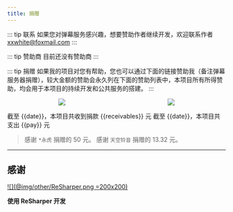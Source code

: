 ```yaml
---
title: 捐赠
---
```


::: tip 联系
如果您对弹幕服务感兴趣，想要赞助作者继续开发，欢迎联系作者 xxwhite@foxmail.com
:::

::: tip 赞助商
目前还没有赞助商
:::

::: tip 捐赠
如果我的项目对您有帮助，您也可以通过下面的链接赞助我（备注弹幕服务器捐赠），较大金额的赞助会永久列在下面的赞助列表中，本项目所有所得赞助，均会用于本项目的持续开发和公共服务的搭建。
:::

<center style="display:flex; justify-content:space-around;">
<img src="@img/other/alipay.png">
<img src="@img/other/wechatpay.png">
</center>

截至 {{date}}，本项目共收到捐款 {{receivables}} 元
截至 {{date}}，本项目共支出 {{pay}} 元

> 感谢 `*永虎` 捐赠的 50 元。
> 感谢 `天空铃音` 捐赠的 13.32 元。

---

## 感谢

[![](@img/other/ReSharper.png =200x200)](https://www.jetbrains.com/resharper/)

**使用 ReSharper 开发**

<script>
const date = new Date();
const year = date.getFullYear();
const month = date.getMonth() + 1;
var start_time = "2020-1";
var arr = start_time.split('-');
var start_year = arr[0];
var start_month = arr[1];
var count = ( year-start_year ) * 12 + month - start_month +1;

const pay = 344 + count * 24;
const otherReceivables = 5.36 + 5;
const receivables = 50 + 13.32 + otherReceivables;

export default {
  data() {
    return {
      date: `${year}年${month}月`,
      pay: pay,
      receivables: receivables
    }
  }
}
</script>

<ClientOnly>
  <Vssue title="捐赠-Other | 弹幕服务器文档" />
</ClientOnly>
